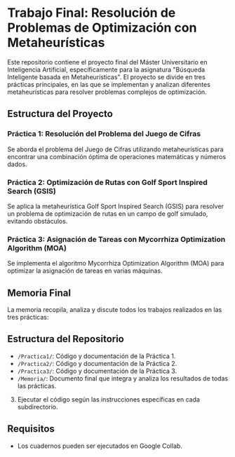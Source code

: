 # Trabajo Final: Resolución de Problemas de Optimización con Metaheurísticas

Este repositorio contiene el proyecto final del Máster Universitario en Inteligencia Artificial, específicamente para la asignatura "Búsqueda Inteligente basada en Metaheurísticas". El proyecto se divide en tres prácticas principales, en las que se implementan y analizan diferentes metaheurísticas para resolver problemas complejos de optimización. 

## Estructura del Proyecto

### Práctica 1: Resolución del Problema del Juego de Cifras
Se aborda el problema del Juego de Cifras utilizando metaheurísticas para encontrar una combinación óptima de operaciones matemáticas y números dados.  

### Práctica 2: Optimización de Rutas con Golf Sport Inspired Search (GSIS)
Se aplica la metaheurística Golf Sport Inspired Search (GSIS) para resolver un problema de optimización de rutas en un campo de golf simulado, evitando obstáculos.

### Práctica 3: Asignación de Tareas con Mycorrhiza Optimization Algorithm (MOA)
Se implementa el algoritmo Mycorrhiza Optimization Algorithm (MOA) para optimizar la asignación de tareas en varias máquinas.

## Memoria Final
La memoria recopila, analiza y discute todos los trabajos realizados en las tres prácticas:

## Estructura del Repositorio
- `/Practica1/`: Código y documentación de la Práctica 1.
- `/Practica2/`: Código y documentación de la Práctica 2.
- `/Practica3/`: Código y documentación de la Práctica 3.
- `/Memoria/`: Documento final que integra y analiza los resultados de todas las prácticas.

3. Ejecutar el código según las instrucciones específicas en cada subdirectorio.

## Requisitos
- Los cuadernos pueden ser ejecutados en Google Collab.
